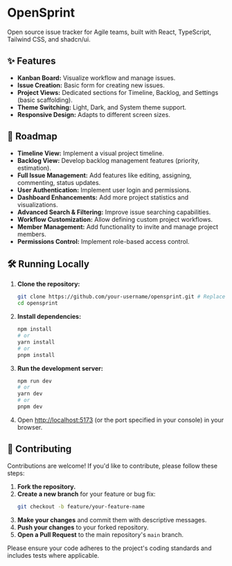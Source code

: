 # OpenSprint

Open source issue tracker for Agile teams, built with React, TypeScript, Tailwind CSS, and shadcn/ui.

## ✨ Features

*   **Kanban Board:** Visualize workflow and manage issues.
*   **Issue Creation:** Basic form for creating new issues.
*   **Project Views:** Dedicated sections for Timeline, Backlog, and Settings (basic scaffolding).
*   **Theme Switching:** Light, Dark, and System theme support.
*   **Responsive Design:** Adapts to different screen sizes.

## 🚀 Roadmap

*   **Timeline View:** Implement a visual project timeline.
*   **Backlog View:** Develop backlog management features (priority, estimation).
*   **Full Issue Management:** Add features like editing, assigning, commenting, status updates.
*   **User Authentication:** Implement user login and permissions.
*   **Dashboard Enhancements:** Add more project statistics and visualizations.
*   **Advanced Search & Filtering:** Improve issue searching capabilities.
*   **Workflow Customization:** Allow defining custom project workflows.
*   **Member Management:** Add functionality to invite and manage project members.
*   **Permissions Control:** Implement role-based access control.

## 🛠️ Running Locally

1.  **Clone the repository:**
    ```bash
    git clone https://github.com/your-username/opensprint.git # Replace with your repo URL
    cd opensprint
    ```
2.  **Install dependencies:**
    ```bash
    npm install
    # or
    yarn install
    # or
    pnpm install
    ```
3.  **Run the development server:**
    ```bash
    npm run dev
    # or
    yarn dev
    # or
    pnpm dev
    ```
4.  Open [http://localhost:5173](http://localhost:5173) (or the port specified in your console) in your browser.

## 🤝 Contributing

Contributions are welcome! If you'd like to contribute, please follow these steps:

1.  **Fork the repository.**
2.  **Create a new branch** for your feature or bug fix:
    ```bash
    git checkout -b feature/your-feature-name
    ```
3.  **Make your changes** and commit them with descriptive messages.
4.  **Push your changes** to your forked repository.
5.  **Open a Pull Request** to the main repository's `main` branch.

Please ensure your code adheres to the project's coding standards and includes tests where applicable.
